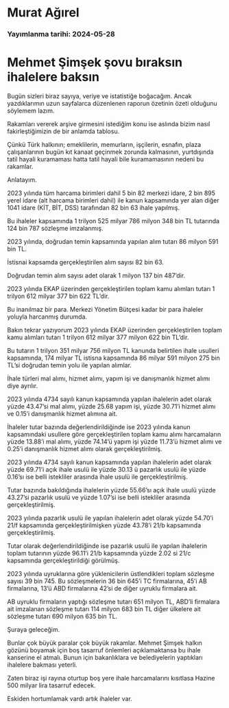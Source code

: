 # Murat Ağırel

### Yayımlanma tarihi: 2024-05-28

# Mehmet Şimşek şovu bıraksın ihalelere baksın

Bugün sizleri biraz sayıya, veriye ve istatistiğe boğacağım. Ancak yazdıklarımın uzun sayfalarca düzenlenen raporun özetinin özeti olduğunu söylemem lazım.

Rakamları vererek arşive girmesini istediğim konu ise aslında bizim nasıl fakirleştiğimizin de bir anlamda tablosu.

Çünkü Türk halkının; emeklilerin, memurların, işçilerin, esnafın, plaza çalışanlarının bugün kıt kanaat geçinmek zorunda kalmasının, yurtdışında tatil hayali kuramaması hatta tatil hayali bile kuramamasının nedeni bu rakamlar.

Anlatayım.

2023 yılında tüm harcama birimleri dahil 5 bin 82 merkezi idare, 2 bin 895 yerel idare (alt harcama birimleri dahil) ile kanun kapsamında yer alan diğer 1041 idare (KİT, BİT, DSS) tarafından 82 bin 63 ihale yapılmış.

Bu ihaleler kapsamında 1 trilyon 525 milyar 786 milyon 348 bin TL tutarında 124 bin 787 sözleşme imzalanmış.

2023 yılında, doğrudan temin kapsamında yapılan alım tutarı 86 milyon 591 bin TL.

İstisnai kapsamda gerçekleştirilen alım sayısı 82 bin 63.

Doğrudan temin alım sayısı adet olarak 1 milyon 137 bin 487’dir.

2023 yılında EKAP üzerinden gerçekleştirilen toplam kamu alımları tutarı 1 trilyon 612 milyar 377 bin 622 TL’dir.

Bu inanılmaz bir para. Merkezi Yönetim Bütçesi kadar bir para ihaleler yoluyla harcanmış durumda.

Bakın tekrar yazıyorum 2023 yılında EKAP üzerinden gerçekleştirilen toplam kamu alımları tutarı 1 trilyon 612 milyar 377 milyon 622 bin TL’dir.

Bu tutarın 1 trilyon 351 milyar 756 milyon TL kanunda belirtilen ihale usulleri kapsamında, 174 milyar TL istisna kapsamında 86 milyar 591 milyon 275 bin TL’si doğrudan temin yolu ile yapılan alımlar.

İhale türleri mal alımı, hizmet alımı, yapım işi ve danışmanlık hizmet alımı diye ayrılır.

2023 yılında 4734 sayılı kanun kapsamında yapılan ihalelerin adet olarak yüzde 43.47’si mal alımı, yüzde 25.68 yapım işi, yüzde 30.71’i hizmet alımı ve 0.15’i danışmanlık hizmet alımına ait.

İhaleler tutar bazında değerlendirildiğinde ise 2023 yılında kanun kapsamındaki usullere göre gerçekleştirilen toplam kamu alımı harcamaların yüzde 13.88’i mal alımı, yüzde 74.14’ü yapım işi yüzde 11.73’ü hizmet alımı ve 0.25’i danışmanlık hizmet alımı olarak gerçekleştirilmiş.

2023 yılında 4734 sayılı kanun kapsamında yapılan ihalelerin adet olarak yüzde 69.71’i açık ihale usulü ile yüzde 30.13 ü pazarlık usulü ile yüzde 0.16’sı ise belli istekliler arasında ihale usulü ile gerçekleştirilmiş.

Tutar bazında bakıldığında ihalelerin yüzde 55.66’sı açık ihale usulü yüzde 43.27’si pazarlık usulü ve yüzde 1.07’si ise belli istekliler arasında gerçekleştirilmiş.

2023 yılında pazarlık usulü ile yapılan ihalelerin adet olarak yüzde 54.70’i 21/f kapsamında gerçekleştirilmişken yüzde 43.78’i 21/b kapsamında gerçekleştirilmiş.

Tutar olarak değerlendirildiğinde ise pazarlık usulü ile yapılan ihalelerin toplam tutarının yüzde 96.11’i 21/b kapsamında yüzde 2.02 si 21/c kapsamında gerçekleştirildiği görülmüş.

2023 yılında uyruklarına göre yüklenicilerin üstlendikleri toplam sözleşme sayısı 39 bin 745. Bu sözleşmelerin 36 bin 645’i TC firmalarına, 45’i AB firmalarına, 13’ü ABD firmalarına 42’si de diğer uyruklu firmalara ait.

AB uyruklu firmaların yaptığı sözleşme tutarı 651 milyon TL, ABD’li firmalara ait imzalanan sözleşme tutarı 114 milyon 683 bin TL diğer ülkelere ait sözleşme tutarı 690 milyon 635 bin TL.

Şuraya geleceğim.

Bunlar çok büyük paralar çok büyük rakamlar. Mehmet Şimşek halkın gözünü boyamak için boş tasarruf önlemleri açıklamaktansa bu ihale kanserine el atmalı. Bunun için bakanlıklara ve belediyelerin yaptıkları ihalelere bakması yeterli.

Zaten biraz işi rayına oturtup boş yere ihale harcamalarını kısıtlasa Hazine 500 milyar lira tasarruf edecek.

Eskiden hortumlamak vardı artık ihaleler var.

